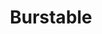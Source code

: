 ---
git: https://github.com/burstable-ai/burst
logohandle: burstableai
sort: burstable
title: Burstable
website: https://burstable.ai/
---